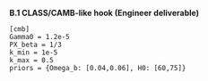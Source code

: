 **B.1 CLASS/CAMB‑like hook (Engineer deliverable)**

```
[cmb]
Gamma0 = 1.2e-5
PX_beta = 1/3
k_min = 1e-5
k_max = 0.5
priors = {Omega_b: [0.04,0.06], H0: [60,75]}
```